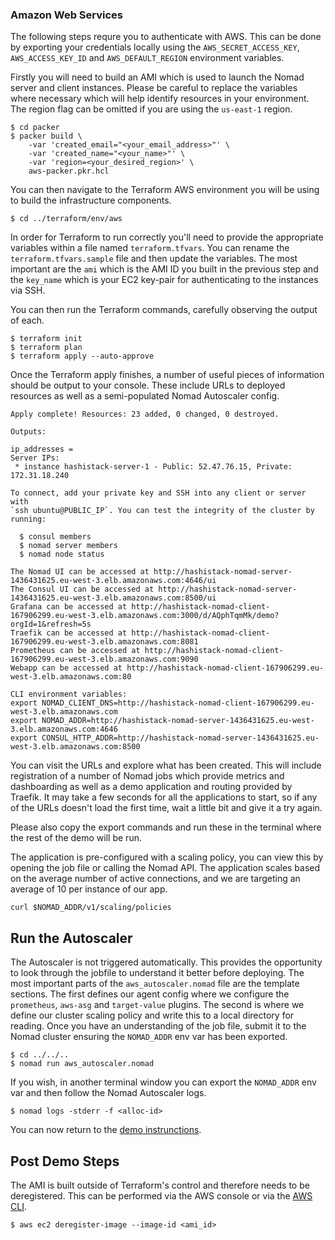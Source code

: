 ### Amazon Web Services
The following steps requre you to authenticate with AWS. This can be done by exporting your
credentials locally using the `AWS_SECRET_ACCESS_KEY`, `AWS_ACCESS_KEY_ID` and `AWS_DEFAULT_REGION`
environment variables.

Firstly you will need to build an AMI which is used to launch the Nomad server and client
instances. Please be careful to replace the variables where necessary which will help identify
resources in your environment. The region flag can be omitted if you are using the `us-east-1`
region.
```
$ cd packer
$ packer build \
    -var 'created_email="<your_email_address>"' \
    -var 'created_name="<your_name>"' \
    -var 'region=<your_desired_region>' \
    aws-packer.pkr.hcl
```

You can then navigate to the Terraform AWS environment you will be using to build the
infrastructure components.
```
$ cd ../terraform/env/aws
```

In order for Terraform to run correctly you'll need to provide the appropriate variables within a
file named `terraform.tfvars`. You can rename the `terraform.tfvars.sample` file and then update the
variables. The most important are the `ami` which is the AMI ID you built in the previous step and
the `key_name` which is your EC2 key-pair for authenticating to the instances via SSH.

You can then run the Terraform commands, carefully observing the output of each.
```
$ terraform init
$ terraform plan
$ terraform apply --auto-approve
```

Once the Terraform apply finishes, a number of useful pieces of information should be output to
your console. These include URLs to deployed resources as well as a semi-populated Nomad Autoscaler
config.
```
Apply complete! Resources: 23 added, 0 changed, 0 destroyed.

Outputs:

ip_addresses =
Server IPs:
 * instance hashistack-server-1 - Public: 52.47.76.15, Private: 172.31.18.240

To connect, add your private key and SSH into any client or server with
`ssh ubuntu@PUBLIC_IP`. You can test the integrity of the cluster by running:

  $ consul members
  $ nomad server members
  $ nomad node status

The Nomad UI can be accessed at http://hashistack-nomad-server-1436431625.eu-west-3.elb.amazonaws.com:4646/ui
The Consul UI can be accessed at http://hashistack-nomad-server-1436431625.eu-west-3.elb.amazonaws.com:8500/ui
Grafana can be accessed at http://hashistack-nomad-client-167906299.eu-west-3.elb.amazonaws.com:3000/d/AQphTqmMk/demo?orgId=1&refresh=5s
Traefik can be accessed at http://hashistack-nomad-client-167906299.eu-west-3.elb.amazonaws.com:8081
Prometheus can be accessed at http://hashistack-nomad-client-167906299.eu-west-3.elb.amazonaws.com:9090
Webapp can be accessed at http://hashistack-nomad-client-167906299.eu-west-3.elb.amazonaws.com:80

CLI environment variables:
export NOMAD_CLIENT_DNS=http://hashistack-nomad-client-167906299.eu-west-3.elb.amazonaws.com
export NOMAD_ADDR=http://hashistack-nomad-server-1436431625.eu-west-3.elb.amazonaws.com:4646
export CONSUL_HTTP_ADDR=http://hashistack-nomad-server-1436431625.eu-west-3.elb.amazonaws.com:8500
```

You can visit the URLs and explore what has been created. This will include registration of a
number of Nomad jobs which provide metrics and dashboarding as well as a demo application and
routing provided by Traefik. It may take a few seconds for all the applications to start, so if
any of the URLs doesn't load the first time, wait a little bit and give it a try again.

Please also copy the export commands and run these in the terminal where the rest of the demo will
be run.

The application is pre-configured with a scaling policy, you can view this by opening the job file
or calling the Nomad API. The application scales based on the average number of active connections,
and we are targeting an average of 10 per instance of our app.
```
curl $NOMAD_ADDR/v1/scaling/policies
```

## Run the Autoscaler
The Autoscaler is not triggered automatically. This provides the opportunity to look through the
jobfile to understand it better before deploying. The most important parts of the `aws_autoscaler.nomad`
file are the template sections. The first defines our agent config where we configure the
`prometheus`, `aws-asg` and `target-value` plugins. The second is where we define our cluster
scaling policy and write this to a local directory for reading. Once you have an understanding of
the job file, submit it to the Nomad cluster ensuring the `NOMAD_ADDR` env var has been exported.
```
$ cd ../../..
$ nomad run aws_autoscaler.nomad
```

If you wish, in another terminal window you can export the `NOMAD_ADDR` env var and then follow
the Nomad Autoscaler logs.
```
$ nomad logs -stderr -f <alloc-id>
```

You can now return to the [demo instrunctions](../README.md#the-demo).

## Post Demo Steps
The AMI is built outside of Terraform's control and therefore needs to be deregistered. This can be
performed via the AWS console or via the [AWS CLI](https://aws.amazon.com/cli/).

```
$ aws ec2 deregister-image --image-id <ami_id>
```
